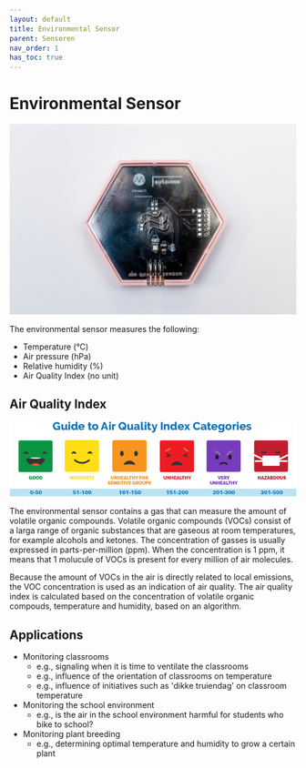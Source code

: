 ```yaml
---
layout: default
title: Environmental Sensor
parent: Sensoren
nav_order: 1
has_toc: true
---
```


# Environmental Sensor

![](../assets/images/environmental-sensor.jpg)

The environmental sensor measures the following:
- Temperature (&deg;C)
- Air pressure (hPa)
- Relative humidity (%)
- Air Quality Index (no unit)

## Air Quality Index
![](../assets/images/air-quality-index.png)


The environmental sensor contains a gas that can measure the amount of volatile organic compounds. Volatile organic compounds (VOCs) consist of a larga range of organic substances that are gaseous at room temperatures, for example alcohols and ketones.
The concentration of gasses is usually expressed in parts-per-million (ppm). When the concentration is 1 ppm, it means that 1 molucule of VOCs is present for every million of air molecules.

Because the amount of VOCs in the air is directly related to local emissions, the VOC concentration is used as an indication of air quality. 
The air quality index is calculated based on the concentration of volatile organic compouds, temperature and humidity, based on an algorithm.

## Applications
- Monitoring classrooms
	* e.g., signaling when it is time to ventilate the classrooms
	* e.g., influence of the orientation of classrooms on temperature
	* e.g., influence of initiatives such as 'dikke truiendag' on classroom temperature
- Monitoring the school environment
	* e.g., is the air in the school environment harmful for students who bike to school?
- Monitoring plant breeding
	* e.g., determining optimal temperature and humidity to grow a certain plant
